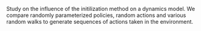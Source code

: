 Study on the influence of the initilization method on a dynamics model. We compare randomly parameterized policies, random actions and various random walks to generate sequences of actions taken in the environment.
